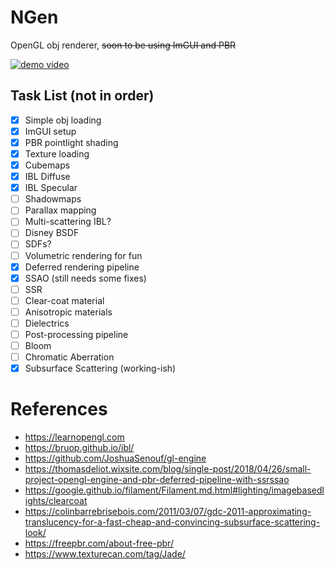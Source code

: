 # NGen
 OpenGL obj renderer, ~~soon to be using ImGUI and PBR~~
 
[![demo video](https://img.youtube.com/vi/feHYQM1u6No/0.jpg)](https://www.youtube.com/watch?v=feHYQM1u6No)

## Task List (not in order)
- [X] Simple obj loading
- [X] ImGUI setup
- [x] PBR pointlight shading
- [X] Texture loading
- [x] Cubemaps
- [X] IBL Diffuse
- [X] IBL Specular
- [ ] Shadowmaps
- [ ] Parallax mapping
- [ ] Multi-scattering IBL?
- [ ] Disney BSDF
- [ ] SDFs?
- [ ] Volumetric rendering for fun
- [X] Deferred rendering pipeline
- [X] SSAO (still needs some fixes)
- [ ] SSR
- [ ] Clear-coat material
- [ ] Anisotropic materials
- [ ] Dielectrics
- [ ] Post-processing pipeline
- [ ] Bloom
- [ ] Chromatic Aberration
- [X] Subsurface Scattering (working-ish)

# References
- https://learnopengl.com
- https://bruop.github.io/ibl/
- https://github.com/JoshuaSenouf/gl-engine
- https://thomasdeliot.wixsite.com/blog/single-post/2018/04/26/small-project-opengl-engine-and-pbr-deferred-pipeline-with-ssrssao
- https://google.github.io/filament/Filament.md.html#lighting/imagebasedlights/clearcoat
- https://colinbarrebrisebois.com/2011/03/07/gdc-2011-approximating-translucency-for-a-fast-cheap-and-convincing-subsurface-scattering-look/
- https://freepbr.com/about-free-pbr/
- https://www.texturecan.com/tag/Jade/

